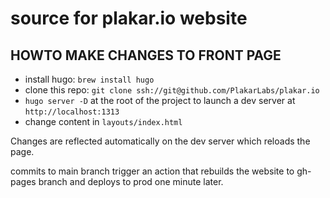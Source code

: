 # source for plakar.io website

## HOWTO MAKE CHANGES TO FRONT PAGE

- install hugo: `brew install hugo`
- clone this repo:  `git clone ssh://git@github.com/PlakarLabs/plakar.io`
- `hugo server -D` at the root of the project to launch a dev server at `http://localhost:1313`
- change content in `layouts/index.html`

Changes are reflected automatically on the dev server which reloads the page.

commits to main branch trigger an action that rebuilds the website to gh-pages branch and deploys to prod one minute later.

